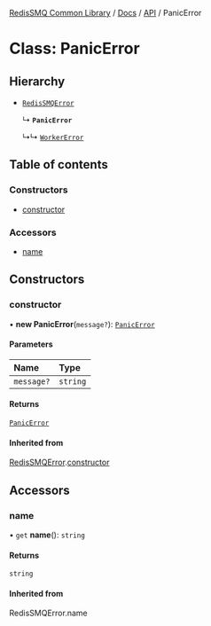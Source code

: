 [RedisSMQ Common Library](../../../README.md) / [Docs](../../README.md) / [API](../README.md) / PanicError

# Class: PanicError

## Hierarchy

- [`RedisSMQError`](RedisSMQError.md)

  ↳ **`PanicError`**

  ↳↳ [`WorkerError`](WorkerError.md)

## Table of contents

### Constructors

- [constructor](PanicError.md#constructor)

### Accessors

- [name](PanicError.md#name)

## Constructors

### constructor

• **new PanicError**(`message?`): [`PanicError`](PanicError.md)

#### Parameters

| Name | Type |
| :------ | :------ |
| `message?` | `string` |

#### Returns

[`PanicError`](PanicError.md)

#### Inherited from

[RedisSMQError](RedisSMQError.md).[constructor](RedisSMQError.md#constructor)

## Accessors

### name

• `get` **name**(): `string`

#### Returns

`string`

#### Inherited from

RedisSMQError.name
